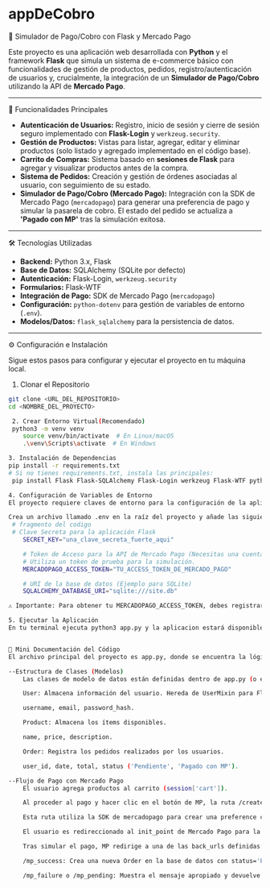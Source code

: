 # appDeCobro
🛒 Simulador de Pago/Cobro con Flask y Mercado Pago

Este proyecto es una aplicación web desarrollada con **Python** y el framework **Flask** que simula un sistema de e-commerce básico con funcionalidades de gestión de productos, pedidos, registro/autenticación de usuarios y, crucialmente, la integración de un **Simulador de Pago/Cobro** utilizando la API de **Mercado Pago**.

---

🚀 Funcionalidades Principales

* **Autenticación de Usuarios:** Registro, inicio de sesión y cierre de sesión seguro implementado con **Flask-Login** y `werkzeug.security`.
* **Gestión de Productos:** Vistas para listar, agregar, editar y eliminar productos (solo listado y agregado implementado en el código base).
* **Carrito de Compras:** Sistema basado en **sesiones de Flask** para agregar y visualizar productos antes de la compra.
* **Sistema de Pedidos:** Creación y gestión de órdenes asociadas al usuario, con seguimiento de su estado.
* **Simulador de Pago/Cobro (Mercado Pago):** Integración con la SDK de Mercado Pago (`mercadopago`) para generar una preferencia de pago y simular la pasarela de cobro. El estado del pedido se actualiza a **'Pagado con MP'** tras la simulación exitosa.

---

🛠️ Tecnologías Utilizadas

* **Backend:** Python 3.x, Flask
* **Base de Datos:** SQLAlchemy (SQLite por defecto)
* **Autenticación:** Flask-Login, `werkzeug.security`
* **Formularios:** Flask-WTF
* **Integración de Pago:** SDK de Mercado Pago (`mercadopago`)
* **Configuración:** `python-dotenv` para gestión de variables de entorno (`.env`).
* **Modelos/Datos:** `flask_sqlalchemy` para la persistencia de datos.

---
⚙️ Configuración e Instalación

Sigue estos pasos para configurar y ejecutar el proyecto en tu máquina local.

 1. Clonar el Repositorio

```bash
git clone <URL_DEL_REPOSITORIO>
cd <NOMBRE_DEL_PROYECTO>

 2. Crear Entorno Virtual(Recomendado)
 python3 -m venv venv
    source venv/bin/activate  # En Linux/macOS
    .\venv\Scripts\activate  # En Windows

3. Instalación de Dependencias
pip install -r requirements.txt
# Si no tienes requirements.txt, instala las principales:
 pip install Flask Flask-SQLAlchemy Flask-Login werkzeug Flask-WTF python-dotenv mercadopago pymysql Jinja2 Werkzeug WTForms

4. Configuración de Variables de Entorno
El proyecto requiere claves de entorno para la configuración de la aplicación y la integración con Mercado Pago.

Crea un archivo llamado .env en la raíz del proyecto y añade las siguientes variables:
 # fragmento del codigo 
 # Clave Secreta para la aplicación Flask
    SECRET_KEY="una_clave_secreta_fuerte_aqui"

    # Token de Acceso para la API de Mercado Pago (Necesitas una cuenta de desarrollador)
    # Utiliza un token de prueba para la simulación.
    MERCADOPAGO_ACCESS_TOKEN="TU_ACCESS_TOKEN_DE_MERCADO_PAGO"

    # URI de la base de datos (Ejemplo para SQLite)
    SQLALCHEMY_DATABASE_URI="sqlite:///site.db"

⚠️ Importante: Para obtener tu MERCADOPAGO_ACCESS_TOKEN, debes registrarte como desarrollador en Mercado Pago y generar credenciales de prueba. Este token es esencial para que la simulación de pago funcione.

5. Ejecutar la Aplicación
En tu terminal ejecuta python3 app.py y la aplicacion estará disponible en una url como: http://127.0.0.1:5000/


📝 Mini Documentación del Código
El archivo principal del proyecto es app.py, donde se encuentra la lógica central, la definición de modelos (aunque idealmente estarían en models.py) y las rutas (vistas).

--Estructura de Clases (Modelos)
    Las clases de modelo de datos están definidas dentro de app.py (o en models.py si se usa la estructura sugerida) usando db.Model de SQLAlchemy:

    User: Almacena información del usuario. Hereda de UserMixin para Flask-Login.

    username, email, password_hash.

    Product: Almacena los ítems disponibles.

    name, price, description.

    Order: Registra los pedidos realizados por los usuarios.

    user_id, date, total, status ('Pendiente', 'Pagado con MP').

--Flujo de Pago con Mercado Pago
    El usuario agrega productos al carrito (session['cart']).

    Al proceder al pago y hacer clic en el botón de MP, la ruta /create_mp_payment se ejecuta.

    Esta ruta utiliza la SDK de mercadopago para crear una preference con los ítems del carrito y las URLs de callback (success, failure, pending).

    El usuario es redireccionado al init_point de Mercado Pago para la simulación de pago.

    Tras simular el pago, MP redirige a una de las back_urls definidas:

    /mp_success: Crea una nueva Order en la base de datos con status='Pagado con MP', vacía el carrito de la sesión y notifica al usuario.

    /mp_failure o /mp_pending: Muestra el mensaje apropiado y devuelve al usuario al carrito.
